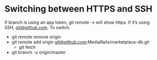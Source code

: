 # Switching between HTTPS and SSH

If branch is using an app token, git remote -v will show https. If it’s using SSH, git@github.com. To switch.
- git remote remove origin
- git remote add origin git@github.com:MediaRails/marketplace-db.git
  - git fetch
- git branch -u origin/master